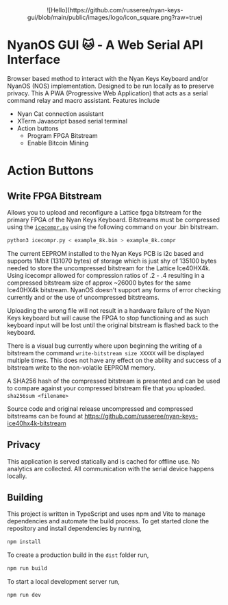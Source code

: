 
<div align="center">
  ![Hello](https://github.com/russeree/nyan-keys-gui/blob/main/public/images/logo/icon_square.png?raw=true)
</div>

# NyanOS GUI 🐱 - A Web Serial API Interface
Browser based method to interact with the Nyan Keys Keyboard and/or NyanOS (NOS) implementation. Designed to be run locally as to preserve privacy. This A PWA (Progressive Web Application) that acts as a serial command relay and macro assistant. Features include 
 - Nyan Cat connection assistant
 - XTerm Javascript based serial terminal
 - Action buttons
   - Program FPGA Bitstream
   - Enable Bitcoin Mining

# Action Buttons
## Write FPGA Bitstream
Allows you to upload and reconfigure a Lattice fpga bitstream for the primary FPGA of the Nyan Keys Keyboard. Bitstreams must be compressed using the [`icecompr.py`](https://github.com/YosysHQ/icestorm/tree/master/icecompr) using the following command on your .bin bitstream.

```sh 
python3 icecompr.py < example_8k.bin > example_8k.compr
```

The current EEPROM installed to the Nyan Keys PCB is i2c based and supports 1Mbit (131070 bytes) of storage which is just shy of 135100 bytes needed to store the uncompressed bitstream for the Lattice Ice40HX4k. Using icecompr allowed for compression ratios of .2 - .4 resulting in a compressed bitstream size of approx ~26000 bytes for the same Ice40HX4k bitstream. NyanOS doesn't support any forms of error checking currently and or the use of uncompressed bitstreams. 

Uploading the wrong file will not result in a hardware failure of the Nyan Keys keyboard but will cause the FPGA to stop functioning and as such keyboard input will be lost until the original bitstream is flashed back to the keyboard. 

There is a visual bug currently where upon beginning the writing of a bitstream the command ```write-bitstream size XXXXX``` will be displayed multiple times. This does not have any effect on the ability and success of a bitstream write to the non-volatile EEPROM memory. 

A SHA256 hash of the compressed bitstream is presented and can be used to compare against your compressed bitstream file that you uploaded. ```sha256sum <filename>```

Source code and original release uncompressed and compressed bitstreams can be found at https://github.com/russeree/nyan-keys-ice40hx4k-bitstream


## Privacy

This application is served statically and is cached for offline use. No
analytics are collected. All communication with the serial device happens
locally.

## Building

This project is written in TypeScript and uses npm and Vite to manage
dependencies and automate the build process. To get started clone the
repository and install dependencies by running,

```sh
npm install
```

To create a production build in the `dist` folder run,

```sh
npm run build
```

To start a local development server run,

```sh
npm run dev
```

